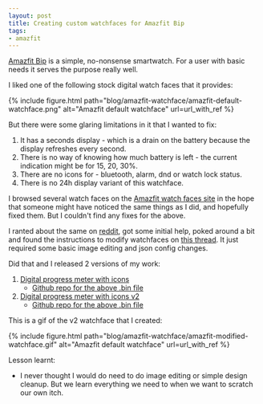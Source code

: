 ```yaml
---
layout: post
title: Creating custom watchfaces for Amazfit Bip
tags:
- amazfit
---
```


[Amazfit Bip](https://www.techradar.com/sg/reviews/amazfit-bip) is a simple, no-nonsense
smartwatch. For a user with basic needs it serves the purpose really well. 

I liked one of the following stock digital watch faces that it provides:

{% include figure.html path="blog/amazfit-watchface/amazfit-default-watchface.png" alt="Amazfit default watchface" url=url_with_ref %}

But there were some glaring limitations in it that I wanted to fix:

1. It has a seconds display - which is a drain on the battery because the display refreshes every second.
2. There is no way of knowing how much battery is left - the current indication might be for 15, 20, 30%.
3. There are no icons for - bluetooth, alarm, dnd or watch lock status.
4. There is no 24h display variant of this watchface.

I browsed several watch faces on the [Amazfit watch faces site](https://amazfitwatchfaces.com/bip/) in the
hope that someone might have noticed the same things as I did, and hopefully fixed them. But I couldn't find
any fixes for the above.

I ranted about the same on [reddit](https://www.reddit.com/r/amazfit/comments/965b3v/is_anyone_using_a_casio_style_progress_meter_with/),
got some initial help, poked around a bit and found the instructions to modify watchfaces on [this thread](https://www.reddit.com/r/amazfit/comments/83q6wl/watchface_coding/).
It just required some basic image editing and json config changes.

Did that and I released 2 versions of my work:

1. [Digital progress meter with icons](https://amazfitwatchfaces.com/bip/view/?id=11283) 
   - [Github repo for the above .bin file](https://github.com/saurabh-hirani/amazfit-watchface-digital-progess-meter)
2. [Digital progress meter with icons v2](https://amazfitwatchfaces.com/bip/view/?id=11305)
   - [Github repo for the above .bin file](https://github.com/saurabh-hirani/amazfit-watchface-digital-progress-meter-v2)

This is a gif of the v2 watchface that I created:

{% include figure.html path="blog/amazfit-watchface/amazfit-modified-watchface.gif" alt="Amazfit default watchface" url=url_with_ref %}

Lesson learnt: 

- I never thought I would do need to do image editing or simple design cleanup. But we learn everything we need to when we want to scratch our own itch.
